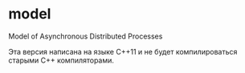 # model
Model of Asynchronous Distributed Processes

Эта версия написана на языке С++11 и не будет компилироваться старыми С++ компиляторами.

